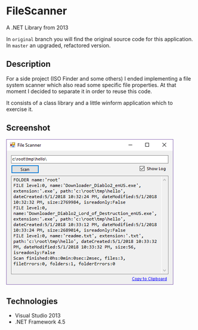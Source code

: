 # FileScanner

A .NET Library from 2013

In `original` branch you will find the original source code for this application. In `master` an upgraded, refactored version.

## Description

For a side project (ISO Finder and some others) I ended implementing a file system scanner which also read some specific file properties. At that moment I decided to separate it in order to reuse this code.

It consists of a class library and a little winform application which to exercise it.

## Screenshot

![screenshot](https://raw.githubusercontent.com/mamcer/file-scanner/master/doc/screenshot.png)

## Technologies

- Visual Studio 2013
- .NET Framework 4.5